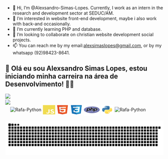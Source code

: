 - 👋 Hi, I’m @Alexsandro-Simas-Lopes. Currently, I work as an intern in the research and development sector at SEDUC/AM.
- 👀 I’m interested in website front-end development, maybe i also work with back-and occasionally.
- 🌱 I’m currently learning PHP and database.
- 💞️ I’m looking to collaborate on christian website development social projects.
- 📫 You can reach me by my email:alexsimaslopes@gmail.com, or by my whatsapp (92)98423-8641.
## 🚀 Olá eu sou Alexsandro Simas Lopes, estou iniciando minha carreira na área de Desenvolvimento! 👨‍💻
<body>
<link href="https://cdn.jsdelivr.net/npm/bootstrap@5.2.3/dist/css/bootstrap.min.css" rel="stylesheet" integrity="sha384-rbsA2VBKQhggwzxH7pPCaAqO46MgnOM80zW1RWuH61DGLwZJEdK2Kadq2F9CUG65" crossorigin="anonymous">
<!-- <img align="center" alt="" width="auto"
src="https://github.githubassets.com/images/modules/site/home/globe.jpg" style="
  background: url('https://github.githubassets.com/images/modules/site/home/globe.jpg') no-repeat center center fixed; 
  -webkit-background-size: cover;
  -moz-background-size: cover;
  -o-background-size: cover;
  background-size: cover;
}"> -->
<div class="card" style="z-index:1; float: left;">
  <a href="https://github.com/Alexsandro-Simas-Lopes">
    <div align="left">
      <img sm="4" height="180rem"
      src="https://github-readme-stats.vercel.app/api?username=Alexsandro-Simas-Lopes&show_icons=true&theme=dracula&include_all_commits=true&count_private=true">
    </div>
    <div align="left">
      <img sm="4" height="250rem" 
      src="https://github-readme-stats.vercel.app/api/top-langs/?username=Alexsandro-Simas-Lopes&layout=compact&langs_count=7&theme=dracula">
    </div>
  </a>
 </div>
<div style="display: inline_block"><br>
  
  <img align="center" alt="Rafa-Python" height="50" width="40"
  src="https://user-images.githubusercontent.com/105400359/179813859-3524f8eb-2c4e-4721-9d0b-20aaa07e40de.gif">
  <img align="center" alt="Rafa-Js" height="30" width="40"      
  src="https://raw.githubusercontent.com/devicons/devicon/master/icons/javascript/javascript-plain.svg">
  <img align="center" alt="Rafa-HTML" height="30" width="40"  
  src="https://raw.githubusercontent.com/devicons/devicon/master/icons/html5/html5-original.svg">
  <img align="center" alt="Rafa-CSS" height="30" width="40" 
  src="https://raw.githubusercontent.com/devicons/devicon/master/icons/css3/css3-original.svg">
  <img align="center" alt="Rafa-PHP" height="40" width="50" 
  src="https://raw.githubusercontent.com/devicons/devicon/master/icons/php/php-original.svg">
  <img align="center" alt="Rafa-Python" height="30" width="40"  
  src="https://raw.githubusercontent.com/devicons/devicon/master/icons/python/python-original.svg">
  <img align="center" alt="Rafa-Python" height="50" width="40" 
  src="https://user-images.githubusercontent.com/105400359/179813859-3524f8eb-2c4e-4721-9d0b-20aaa07e40de.gif">

  ![Snake animation](https://github.com/Alexsandro-Simas-Lopes/Alexsandro-Simas-Lopes/blob/output/github-contribution-grid-snake.svg)
  
  <!--  ![image](https://user-images.githubusercontent.com/105400359/179813532-6a68840a-2dc6-4529-90b5-25c9816f2bcc.png) "IMG-POLVO DO MAR" -->
  
</div></body>
